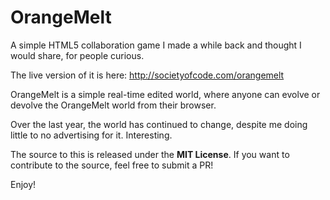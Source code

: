 OrangeMelt
==========

A simple HTML5 collaboration game I made a while back and thought I would share, for people curious.

The live version of it is here: http://societyofcode.com/orangemelt

OrangeMelt is a simple real-time edited world, where anyone can evolve or devolve the OrangeMelt world from their browser.

Over the last year, the world has continued to change, despite me doing little to no advertising for it. Interesting.

The source to this is released under the **MIT License**. If you want to contribute to the source, feel free to submit a PR! 

Enjoy!